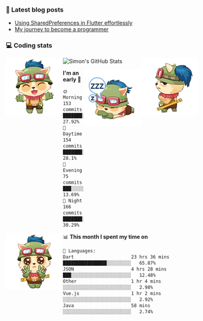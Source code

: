 ### 📘 Latest blog posts

<!-- BLOG-POST-LIST:START -->
- [Using SharedPreferences in Flutter effortlessly](http://blog.codingteemo.me/2020/07/15/Using-SharedPreferences-in-Flutter-effortlessly/)
- [My journey to become a programmer](http://blog.codingteemo.me/2018/07/14/My-journey-to-become-a-programmer/)
<!-- BLOG-POST-LIST:END -->

### 💻 Coding stats
<img align="right" src="https://raw.githubusercontent.com/simonpham/simonpham/master/assets/images/6kiur.gif" >


<img align="left" src="https://raw.githubusercontent.com/simonpham/simonpham/master/assets/images/5kiur.gif" >

![Simon's GitHub Stats](https://github-readme-stats-obu2qdcs2.vercel.app/api?username=simonpham)

<img align="right" src="https://raw.githubusercontent.com/simonpham/simonpham/master/assets/images/4kiur.gif" >

<!--START_SECTION:waka-->
**I'm an early 🐤** 

```text
🌞 Morning    153 commits    ███████░░░░░░░░░░░░░░░░░░   27.92% 
🌆 Daytime    154 commits    ███████░░░░░░░░░░░░░░░░░░   28.1% 
🌃 Evening    75 commits     ███░░░░░░░░░░░░░░░░░░░░░░   13.69% 
🌙 Night      166 commits    ███████░░░░░░░░░░░░░░░░░░   30.29%

```


<img align="left" src="https://raw.githubusercontent.com/simonpham/simonpham/master/assets/images/19kiur.gif" >📊 **This month I spent my time on** 

```text
💬 Languages: 
Dart                     23 hrs 36 mins      ████████████████░░░░░░░░░   65.87% 
JSON                     4 hrs 28 mins       ███░░░░░░░░░░░░░░░░░░░░░░   12.48% 
Other                    1 hr 4 mins         ░░░░░░░░░░░░░░░░░░░░░░░░░   2.98% 
Vue.js                   1 hr 2 mins         ░░░░░░░░░░░░░░░░░░░░░░░░░   2.92% 
Java                     58 mins             ░░░░░░░░░░░░░░░░░░░░░░░░░   2.74%

```


<!--END_SECTION:waka-->
